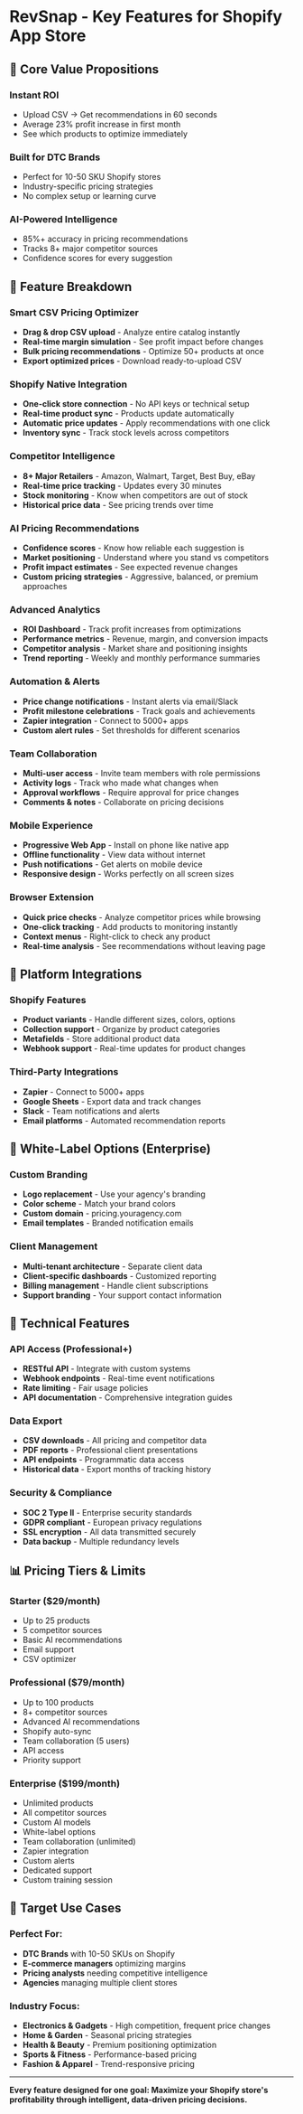 # RevSnap - Key Features for Shopify App Store

## 🎯 **Core Value Propositions**

### **Instant ROI** 
- Upload CSV → Get recommendations in 60 seconds
- Average 23% profit increase in first month
- See which products to optimize immediately

### **Built for DTC Brands**
- Perfect for 10-50 SKU Shopify stores
- Industry-specific pricing strategies
- No complex setup or learning curve

### **AI-Powered Intelligence**
- 85%+ accuracy in pricing recommendations
- Tracks 8+ major competitor sources
- Confidence scores for every suggestion

## 🚀 **Feature Breakdown**

### **Smart CSV Pricing Optimizer**
- **Drag & drop CSV upload** - Analyze entire catalog instantly
- **Real-time margin simulation** - See profit impact before changes
- **Bulk pricing recommendations** - Optimize 50+ products at once
- **Export optimized prices** - Download ready-to-upload CSV

### **Shopify Native Integration**
- **One-click store connection** - No API keys or technical setup
- **Real-time product sync** - Products update automatically
- **Automatic price updates** - Apply recommendations with one click
- **Inventory sync** - Track stock levels across competitors

### **Competitor Intelligence**
- **8+ Major Retailers** - Amazon, Walmart, Target, Best Buy, eBay
- **Real-time price tracking** - Updates every 30 minutes
- **Stock monitoring** - Know when competitors are out of stock
- **Historical price data** - See pricing trends over time

### **AI Pricing Recommendations**
- **Confidence scores** - Know how reliable each suggestion is
- **Market positioning** - Understand where you stand vs competitors
- **Profit impact estimates** - See expected revenue changes
- **Custom pricing strategies** - Aggressive, balanced, or premium approaches

### **Advanced Analytics**
- **ROI Dashboard** - Track profit increases from optimizations
- **Performance metrics** - Revenue, margin, and conversion impacts
- **Competitor analysis** - Market share and positioning insights
- **Trend reporting** - Weekly and monthly performance summaries

### **Automation & Alerts**
- **Price change notifications** - Instant alerts via email/Slack
- **Profit milestone celebrations** - Track goals and achievements
- **Zapier integration** - Connect to 5000+ apps
- **Custom alert rules** - Set thresholds for different scenarios

### **Team Collaboration**
- **Multi-user access** - Invite team members with role permissions
- **Activity logs** - Track who made what changes when
- **Approval workflows** - Require approval for price changes
- **Comments & notes** - Collaborate on pricing decisions

### **Mobile Experience**
- **Progressive Web App** - Install on phone like native app
- **Offline functionality** - View data without internet
- **Push notifications** - Get alerts on mobile device
- **Responsive design** - Works perfectly on all screen sizes

### **Browser Extension**
- **Quick price checks** - Analyze competitor prices while browsing
- **One-click tracking** - Add products to monitoring instantly
- **Context menus** - Right-click to check any product
- **Real-time analysis** - See recommendations without leaving page

## 📱 **Platform Integrations**

### **Shopify Features**
- **Product variants** - Handle different sizes, colors, options
- **Collection support** - Organize by product categories  
- **Metafields** - Store additional product data
- **Webhook support** - Real-time updates for product changes

### **Third-Party Integrations**
- **Zapier** - Connect to 5000+ apps
- **Google Sheets** - Export data and track changes
- **Slack** - Team notifications and alerts
- **Email platforms** - Automated recommendation reports

## 🎨 **White-Label Options** (Enterprise)

### **Custom Branding**
- **Logo replacement** - Use your agency's branding
- **Color scheme** - Match your brand colors
- **Custom domain** - pricing.youragency.com
- **Email templates** - Branded notification emails

### **Client Management**
- **Multi-tenant architecture** - Separate client data
- **Client-specific dashboards** - Customized reporting
- **Billing management** - Handle client subscriptions
- **Support branding** - Your support contact information

## 🔧 **Technical Features**

### **API Access** (Professional+)
- **RESTful API** - Integrate with custom systems
- **Webhook endpoints** - Real-time event notifications
- **Rate limiting** - Fair usage policies
- **API documentation** - Comprehensive integration guides

### **Data Export**
- **CSV downloads** - All pricing and competitor data
- **PDF reports** - Professional client presentations
- **API endpoints** - Programmatic data access
- **Historical data** - Export months of tracking history

### **Security & Compliance**
- **SOC 2 Type II** - Enterprise security standards
- **GDPR compliant** - European privacy regulations
- **SSL encryption** - All data transmitted securely
- **Data backup** - Multiple redundancy levels

## 📊 **Pricing Tiers & Limits**

### **Starter ($29/month)**
- Up to 25 products
- 5 competitor sources
- Basic AI recommendations
- Email support
- CSV optimizer

### **Professional ($79/month)**
- Up to 100 products  
- 8+ competitor sources
- Advanced AI recommendations
- Shopify auto-sync
- Team collaboration (5 users)
- API access
- Priority support

### **Enterprise ($199/month)**
- Unlimited products
- All competitor sources
- Custom AI models
- White-label options
- Team collaboration (unlimited)
- Zapier integration
- Custom alerts
- Dedicated support
- Custom training session

## 🎯 **Target Use Cases**

### **Perfect For:**
- **DTC Brands** with 10-50 SKUs on Shopify
- **E-commerce managers** optimizing margins
- **Pricing analysts** needing competitive intelligence
- **Agencies** managing multiple client stores

### **Industry Focus:**
- **Electronics & Gadgets** - High competition, frequent price changes
- **Home & Garden** - Seasonal pricing strategies
- **Health & Beauty** - Premium positioning optimization
- **Sports & Fitness** - Performance-based pricing
- **Fashion & Apparel** - Trend-responsive pricing

---

**Every feature designed for one goal: Maximize your Shopify store's profitability through intelligent, data-driven pricing decisions.** 
